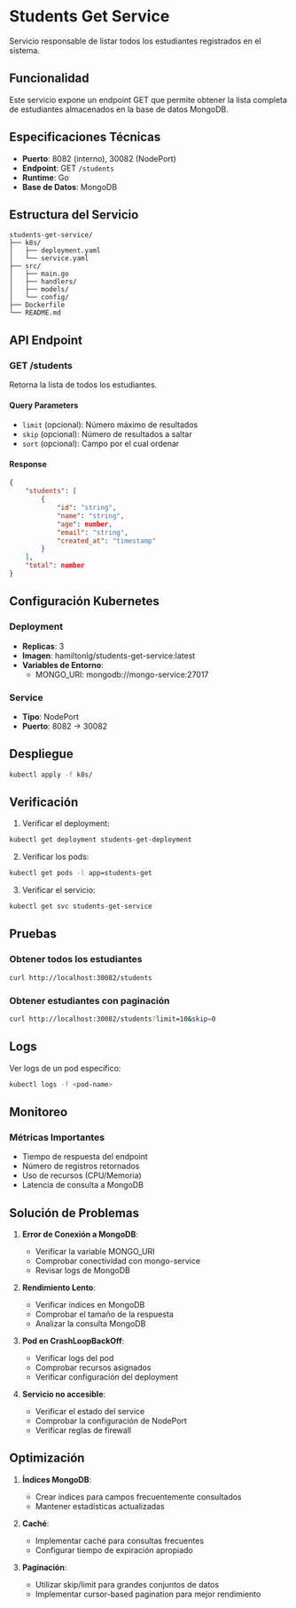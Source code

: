 # Students Get Service

Servicio responsable de listar todos los estudiantes registrados en el sistema.

## Funcionalidad

Este servicio expone un endpoint GET que permite obtener la lista completa de estudiantes almacenados en la base de datos MongoDB.

## Especificaciones Técnicas

- **Puerto**: 8082 (interno), 30082 (NodePort)
- **Endpoint**: GET `/students`
- **Runtime**: Go
- **Base de Datos**: MongoDB

## Estructura del Servicio

```
students-get-service/
├── k8s/
│   ├── deployment.yaml
│   └── service.yaml
├── src/
│   ├── main.go
│   ├── handlers/
│   ├── models/
│   └── config/
├── Dockerfile
└── README.md
```

## API Endpoint

### GET /students

Retorna la lista de todos los estudiantes.

#### Query Parameters
- `limit` (opcional): Número máximo de resultados
- `skip` (opcional): Número de resultados a saltar
- `sort` (opcional): Campo por el cual ordenar

#### Response
```json
{
    "students": [
        {
            "id": "string",
            "name": "string",
            "age": number,
            "email": "string",
            "created_at": "timestamp"
        }
    ],
    "total": number
}
```

## Configuración Kubernetes

### Deployment
- **Replicas**: 3
- **Imagen**: hamiltonlg/students-get-service:latest
- **Variables de Entorno**:
  - MONGO_URI: mongodb://mongo-service:27017

### Service
- **Tipo**: NodePort
- **Puerto**: 8082 -> 30082

## Despliegue

```bash
kubectl apply -f k8s/
```

## Verificación

1. Verificar el deployment:
```bash
kubectl get deployment students-get-deployment
```

2. Verificar los pods:
```bash
kubectl get pods -l app=students-get
```

3. Verificar el servicio:
```bash
kubectl get svc students-get-service
```

## Pruebas

### Obtener todos los estudiantes
```bash
curl http://localhost:30082/students
```

### Obtener estudiantes con paginación
```bash
curl http://localhost:30082/students?limit=10&skip=0
```

## Logs

Ver logs de un pod específico:
```bash
kubectl logs -f <pod-name>
```

## Monitoreo

### Métricas Importantes
- Tiempo de respuesta del endpoint
- Número de registros retornados
- Uso de recursos (CPU/Memoria)
- Latencia de consulta a MongoDB

## Solución de Problemas

1. **Error de Conexión a MongoDB**:
   - Verificar la variable MONGO_URI
   - Comprobar conectividad con mongo-service
   - Revisar logs de MongoDB

2. **Rendimiento Lento**:
   - Verificar índices en MongoDB
   - Comprobar el tamaño de la respuesta
   - Analizar la consulta MongoDB

3. **Pod en CrashLoopBackOff**:
   - Verificar logs del pod
   - Comprobar recursos asignados
   - Verificar configuración del deployment

4. **Servicio no accesible**:
   - Verificar el estado del service
   - Comprobar la configuración de NodePort
   - Verificar reglas de firewall

## Optimización

1. **Índices MongoDB**:
   - Crear índices para campos frecuentemente consultados
   - Mantener estadísticas actualizadas

2. **Caché**:
   - Implementar caché para consultas frecuentes
   - Configurar tiempo de expiración apropiado

3. **Paginación**:
   - Utilizar skip/limit para grandes conjuntos de datos
   - Implementar cursor-based pagination para mejor rendimiento 